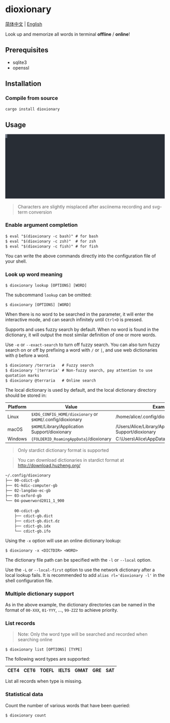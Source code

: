# dioxionary

[简体中文](README.md) | [English](README-en.md)

Look up and memorize all words in terminal **offline** / **online**!

## Prerequisites

- sqlite3
- openssl

## Installation

### Compile from source

```console
cargo install dioxionary
```

## Usage

![demo](images/demo.svg)

> Characters are slightly misplaced after asciinema recording and svg-term conversion

### Enable argument completion

```console
$ eval "$(dioxionary -c bash)" # for bash
$ eval "$(dioxionary -c zsh)"  # for zsh
$ eval "$(dioxionary -c fish)" # for fish
```

You can write the above commands directly into the configuration file of your shell.

### Look up word meaning

```console
$ dioxionary lookup [OPTIONS] [WORD]
```

The subcommand `lookup` can be omitted:

```console
$ dioxionary [OPTIONS] [WORD]
```

When there is no word to be searched in the parameter, it will enter the interactive mode, and can search infinitely until `Ctrl+D` is pressed.

Supports and uses fuzzy search by default. When no word is found in the dictionary, it will output the most similar definition of one or more words.

Use `-e` or `--exact-search` to turn off fuzzy search. You can also turn fuzzy search on or off by prefixing a word with `/` or `|`, and use web dictionaries with `@` before a word.

```console
$ dioxionary /terraria   # Fuzzy search
$ dioxionary '|terraria' # Non-fuzzy search, pay attention to use quotation marks
$ dioxionary @terraria   # Online search
```

The local dictionary is used by default, and the local dictionary directory should be stored in:

|Platform | Value                                             | Example                                        |
| ------- | ------------------------------------------------- | ---------------------------------------------- |
| Linux   | `$XDG_CONFIG_HOME/dioxionary` or `$HOME`/.config/dioxionary | /home/alice/.config/dioxionary                      |
| macOS   | `$HOME`/Library/Application Support/dioxionary         | /Users/Alice/Library/Application Support/dioxionary |
| Windows | `{FOLDERID_RoamingAppData}`/dioxionary                 | C:\Users\Alice\AppData\Roaming/dioxionary           |

> Only stardict dictionary format is supported

> You can download dictionaries in stardict format at http://download.huzheng.org/

```plain
~/.config/dioxionary
├── 00-cdict-gb
├── 01-kdic-computer-gb
├── 02-langdao-ec-gb
├── 03-oxford-gb
└── 04-powerword2011_1_900

    00-cdict-gb
    ├── cdict-gb.dict
    ├── cdict-gb.dict.dz
    ├── cdict-gb.idx
    └── cdict-gb.ifo
```

Using the `-x` option will use an online dictionary lookup:

```console
$ dioxionary -x <DICTDIR> <WORD>
```

The dictionary file path can be specified with the `-l` or `--local` option.

Use the `-L` or `--local-first` option to use the network dictionary after a local lookup fails. It is recommended to add `alias rl='dioxionary -l'` in the shell configuration file.

### Multiple dictionary support

As in the above example, the dictionary directories can be named in the format of `00-XXX`, `01-YYY`, ..., `99-ZZZ` to achieve priority.

### List records

> Note: Only the word type will be searched and recorded when searching online

```console
$ dioxionary list [OPTIONS] [TYPE]
```

The following word types are supported:

CET4 | CET6 | TOEFL | IELTS | GMAT | GRE | SAT
--- | --- | --- | --- | --- | --- | ---

List all records when type is missing.

### Statistical data

Count the number of various words that have been queried:

```console
$ dioxionary count
```
